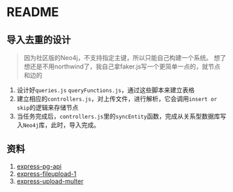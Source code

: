 # README

## 导入去重的设计

> 因为社区版的Neo4j，不支持指定主键，所以只能自己构建一个系统。
> 想了想还是不用northwind了，我自己拿faker.js写一个更简单一点的，就节点和边的

1. 设计好`queries.js` `queryFunctions.js`，通过这些脚本来建立表格
2. 建立相应的`controllers.js`，对上传文件，进行解析，它会调用`insert or skip`的逻辑来存储节点
3. 当任务完成后，`controllers.js`里的`syncEntity`函数，完成从关系型数据库写入`Neo4j`库，此时，导入完成。


## 资料

1. [express-pg-api](https://www.smashingmagazine.com/2020/04/express-api-backend-project-postgresql/)
2. [express-fileupload-1](https://attacomsian.com/blog/uploading-files-nodejs-express)
3. [express-upload-multer](https://www.bezkoder.com/node-js-express-file-upload/)